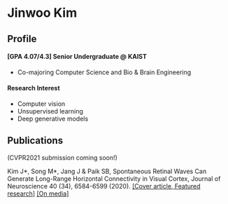 # Jinwoo Kim

## Profile
#### [GPA 4.07/4.3] Senior Undergraduate @ KAIST
* Co-majoring Computer Science and Bio & Brain Engineering

#### Research Interest
* Computer vision
* Unsupervised learning
* Deep generative models

## Publications
(CVPR2021 submission coming soon!)

Kim J*, Song M*, Jang J & Paik SB, Spontaneous Retinal Waves Can Generate Long-Range Horizontal Connectivity in Visual Cortex, Journal of Neuroscience 40 (34), 6584-6599 (2020). [[Cover article, Featured research]](https://www.jneurosci.org/content/40/34/6584) [[On media]](https://www.chosun.com/site/data/html_dir/2020/08/21/2020082101263.html)
